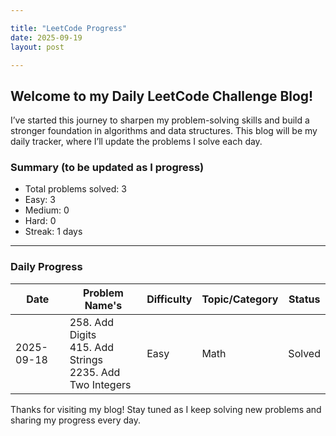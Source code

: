 ```yaml
---

title: "LeetCode Progress"
date: 2025-09-19
layout: post

---
```


## Welcome to my Daily LeetCode Challenge Blog! 

I’ve started this journey to sharpen my problem-solving skills and build a stronger foundation in algorithms and data structures. This blog will be my daily tracker, where I’ll update the problems I solve each day.

### Summary (to be updated as I progress)

- Total problems solved: 3  
- Easy: 3  
- Medium: 0  
- Hard: 0  
- Streak: 1 days  

---

### Daily Progress

| Date       | Problem Name's                                                                 | Difficulty        | Topic/Category              | Status   |
|------------|----------------------------------------------------------------------------------|------------------|-----------------------------|----------|
| 2025-09-18 | 258. Add Digits <br> 415. Add Strings <br> 2235. Add Two Integers | Easy | Math | Solved |

Thanks for visiting my blog! Stay tuned as I keep solving new problems and sharing my progress every day.    
